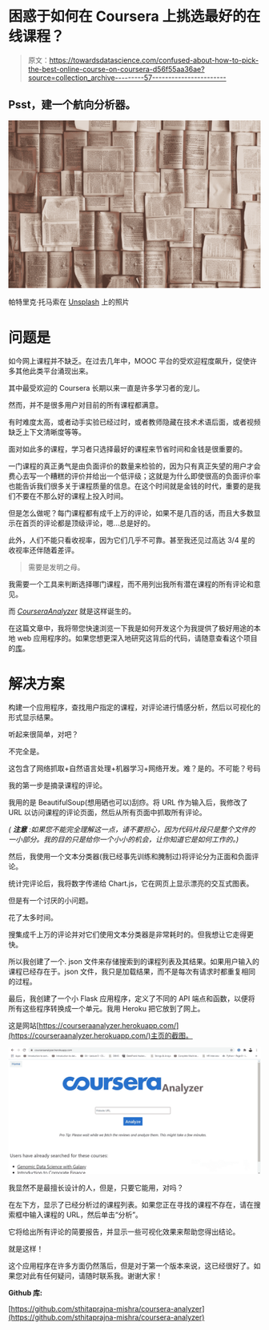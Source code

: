 # 困惑于如何在 Coursera 上挑选最好的在线课程？

> 原文：<https://towardsdatascience.com/confused-about-how-to-pick-the-best-online-course-on-coursera-d56f55aa36ae?source=collection_archive---------57----------------------->

## Psst，建一个航向分析器。

![](img/7dc5683d7c84ac8e295a3bfd533cc0dc.png)

帕特里克·托马索在 [Unsplash](https://unsplash.com?utm_source=medium&utm_medium=referral) 上的照片

# 问题是

如今网上课程并不缺乏。在过去几年中，MOOC 平台的受欢迎程度飙升，促使许多其他此类平台涌现出来。

其中最受欢迎的 Coursera 长期以来一直是许多学习者的宠儿。

然而，并不是很多用户对目前的所有课程都满意。

有时难度太高，或者动手实验已经过时，或者教师隐藏在技术术语后面，或者视频缺乏上下文清晰度等等。

面对如此多的课程，学习者只选择最好的课程来节省时间和金钱是很重要的。

一门课程的真正勇气是由负面评价的数量来检验的，因为只有真正失望的用户才会费心去写一个糟糕的评价并给出一个低评级；这就是为什么即使很高的负面评价率也能告诉我们很多关于课程质量的信息。在这个时间就是金钱的时代，重要的是我们不要在不那么好的课程上投入时间。

但是怎么做呢？每门课程都有成千上万的评论，如果不是几百的话，而且大多数显示在首页的评论都是顶级评论，嗯…总是好的。

此外，人们不能只看收视率，因为它们几乎不可靠。甚至我还见过高达 3/4 星的收视率还伴随着差评。

> 需要是发明之母。

我需要一个工具来判断选择哪门课程，而不用列出我所有潜在课程的所有评论和意见。

而 [*CourseraAnalyzer*](https://courseraanalyzer.herokuapp.com/) 就是这样诞生的。

在这篇文章中，我将带您快速浏览一下我是如何开发这个为我提供了极好用途的本地 web 应用程序的。如果您想更深入地研究这背后的代码，请随意查看这个项目的[库](https://github.com/sthitaprajna-mishra/coursera-analyzer)。

# 解决方案

构建一个应用程序，查找用户指定的课程，对评论进行情感分析，然后以可视化的形式显示结果。

听起来很简单，对吧？

不完全是。

这包含了网络抓取+自然语言处理+机器学习+网络开发。难？是的。不可能？号码

我的第一步是摘录课程的评论。

我用的是 BeautifulSoup(想用硒也可以)刮痧。将 URL 作为输入后，我修改了 URL 以访问课程的评论页面，然后从所有页面中抓取所有评论。

*(* ***注意*** *:如果您不能完全理解这一点，请不要担心，因为代码片段只是整个文件的一小部分。我的目的只是给你一个小小的机会，让你知道它是如何工作的。)*

然后，我使用一个文本分类器(我已经事先训练和腌制过)将评论分为正面和负面评论。

统计完评论后，我将数字传递给 Chart.js，它在网页上显示漂亮的交互式图表。

但是有一个讨厌的小问题。

花了太多时间。

搜集成千上万的评论并对它们使用文本分类器是非常耗时的。但我想让它走得更快。

所以我创建了一个. json 文件来存储搜索到的课程列表及其结果。如果用户输入的课程已经存在于。json 文件，我只是加载结果，而不是每次有请求时都重复相同的过程。

最后，我创建了一个小 Flask 应用程序，定义了不同的 API 端点和函数，以便将所有这些程序转换成一个单元。我用 Heroku 把它放到了网上。

这是网站[https://courseraanalyzer.herokuapp.com/](https://courseraanalyzer.herokuapp.com/)主页的截图。

![](img/ace117a11123154dbf24d5d8d9b2ab5d.png)

我显然不是最擅长设计的人，但是，只要它能用，对吗？

在左下方，显示了已经分析过的课程列表。如果您正在寻找的课程不存在，请在搜索框中输入课程的 URL，然后单击“分析”。

它将给出所有评论的简要报告，并显示一些可视化效果来帮助您得出结论。

就是这样！

这个应用程序在许多方面仍然落后，但是对于第一个版本来说，这已经很好了。如果您对此有任何疑问，请随时联系我。谢谢大家！

**Github 库:**

[https://github.com/sthitaprajna-mishra/coursera-analyzer](https://github.com/sthitaprajna-mishra/coursera-analyzer)